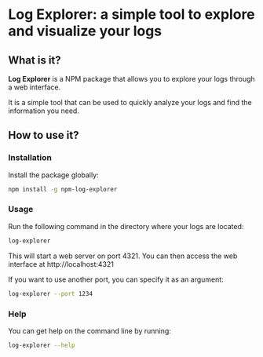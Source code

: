 Log Explorer: a simple tool to explore and visualize your logs
===============================================================

## What is it?

**Log Explorer** is a NPM package that allows you to explore your logs through a web interface.

It is a simple tool that can be used to quickly analyze your logs and find the information you need.

## How to use it?

### Installation

Install the package globally:

```bash
npm install -g npm-log-explorer
```

### Usage

Run the following command in the directory where your logs are located:

```bash
log-explorer
```

This will start a web server on port 4321. You can then access the web interface at http://localhost:4321

If you want to use another port, you can specify it as an argument:

```bash
log-explorer --port 1234
```

### Help

You can get help on the command line by running:

```bash
log-explorer --help
```